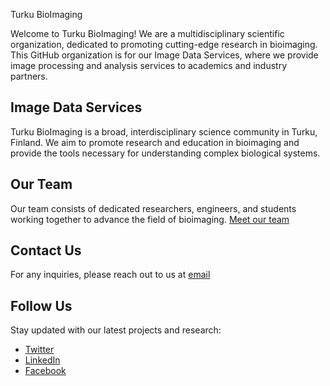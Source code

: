 Turku BioImaging

Welcome to Turku BioImaging! We are a multidisciplinary scientific organization, dedicated to promoting cutting-edge research in bioimaging. This GitHub organization is for our Image Data Services, where we provide image processing and analysis services to academics and industry partners.

## Image Data Services

Turku BioImaging is a broad, interdisciplinary science community in Turku, Finland. We aim to promote research and education in bioimaging and provide the tools necessary for understanding complex biological systems.

## Our Team

Our team consists of dedicated researchers, engineers, and students working together to advance the field of bioimaging. [Meet our team](#)

## Contact Us

For any inquiries, please reach out to us at [email](mailto:info@turkubioimaging.fi)

## Follow Us

Stay updated with our latest projects and research:

- [Twitter](#)
- [LinkedIn](#)
- [Facebook](#)
